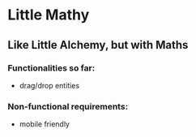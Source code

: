 <h1>Little Mathy</h1>
<h2>Like Little Alchemy, but with Maths</h2>

<h3>Functionalities so far:</h3>
<ul>
  <li>drag/drop entities</li>
</ul>

<h3>Non-functional requirements:</h3>
<ul>
  <li>mobile friendly</li>
</ul>
